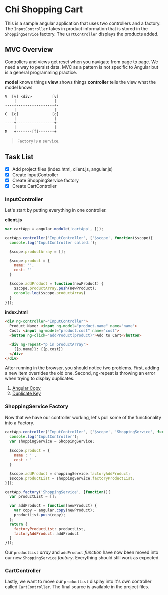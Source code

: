 # Chi Shopping Cart
This is a sample angular application that uses two controllers and a factory. The `InputController` takes in product information that is stored in the `ShoppingService` factory. The `CartController` displays the products added.

## MVC Overview

Controllers and views get reset when you navigate from page to page. We need a way to persist data. MVC as a pattern is not specific to Angular but is a general programming practice.

**model** knows things
**view** shows things
**controller** tells the view what the model knows

```
V  [v] <div>         [v]
    |                 |
----+-----------------+-
    |                 |
C  [c]               [c]
    |                 |
----+-----------------+-
    |                 |
M   +-------[f]-------+

```

> `Factory` is a `service`.

## Task List
- [x] Add project files (index.html, client.js, angular.js)
- [x] Create InputController
- [x] Create ShoppingService factory
- [x] Create CartController

### InputController

Let's start by putting everything in one controller.

**client.js**

```JavaScript
var cartApp = angular.module('cartApp', []);

cartApp.controller('InputController', ['$scope', function($scope){
  console.log('InputController called.');

  $scope.productArray = [];

  $scope.product = {
    name: '',
    cost: ''
  }

  $scope.addProduct = function(newProduct) {
    $scope.productArray.push(newProduct);
    console.log($scope.productArray)
  }
}]);
```

**index.html**

```HTML
<div ng-controller="InputController">
  Product Name: <input ng-model="product.name" name="name">
  Cost: <input ng-model="product.cost" name="cost">
  <button ng-click="addProduct(product)">Add to Cart</button>

  <div ng-repeat="p in productArray">
    {{p.name}}: {{p.cost}}
  </div>
</div>
```

After running in the browser, you should notice two problems. First, adding a new item overrides the old one. Second, ng-repeat is throwing an error when trying to display duplicates.

1. [Angular Copy](https://docs.angularjs.org/api/ng/function/angular.copy)
2. [Duplicate Key](https://docs.angularjs.org/error/ngRepeat/dupes)

### ShoppingService Factory

Now that we have our controller working, let's pull some of the functionality into a Factory.

```JavaScript
cartApp.controller('InputController', ['$scope', 'ShoppingService', function($scope, ShoppingService){
  console.log('InputController');
  var shoppingService = ShoppingService;

  $scope.product = {
    name : '',
    cost : ''
  }

  $scope.addProduct = shoppingService.factoryAddProduct;
  $scope.productList = shoppingService.factoryProductList;
}]);

cartApp.factory('ShoppingService', [function(){
  var productList = [];

  var addProduct = function(newProduct) {
    var copy = angular.copy(newProduct);
    productList.push(copy);
  };
  return {
    factoryProductList: productList,
    factoryAddProduct: addProduct
  }
}]);
```

Our `productList` _array_ and `addProduct` _function_ have now been moved into our new `ShoppingService` _factory_. Everything should still work as expected.

### CartController

Lastly, we want to move our `productList` display into it's own controller called `CartController`. The final source is available in the project files.
